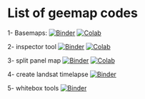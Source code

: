 # List of geemap codes

1- Basemaps: [![Binder](https://mybinder.org/badge_logo.svg)](https://mybinder.org/v2/gh/EngAlasmari/geemap/main?labpath=basemaps.ipynb) [![Colab](https://colab.research.google.com/assets/colab-badge.svg)](https://colab.research.google.com/github/EngAlasmari/geemap/blob/main/basemaps.ipynb)

2- inspector tool [![Binder](https://mybinder.org/badge_logo.svg)](https://mybinder.org/v2/gh/EngAlasmari/geemap/main?labpath=inspector_tool.ipynb) [![Colab](https://colab.research.google.com/assets/colab-badge.svg)](https://colab.research.google.com/github/EngAlasmari/geemap/blob/main/inspector_tool.ipynb)

3- split panel map [![Binder](https://mybinder.org/badge_logo.svg)](https://mybinder.org/v2/gh/EngAlasmari/geemap/main?labpath=split_panel_map.ipynb) [![Colab](https://colab.research.google.com/assets/colab-badge.svg)](https://colab.research.google.com/github/EngAlasmari/geemap/blob/main/split_panel_map.ipynb)

4- create landsat timelapse [![Binder](https://mybinder.org/badge_logo.svg)](https://mybinder.org/v2/gh/EngAlasmari/geemap/main?labpath=create_landsat_timelapse.ipynb)

5- whitebox tools [![Binder](https://mybinder.org/badge_logo.svg)](https://mybinder.org/v2/gh/EngAlasmari/geemap/main?labpath=whitebox.ipynb)
